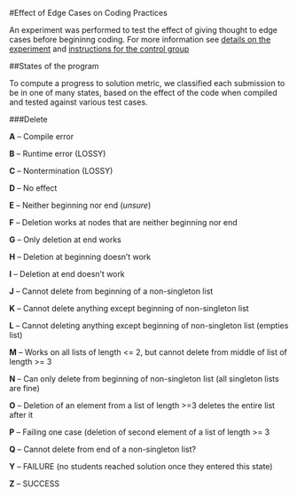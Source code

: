 #Effect of Edge Cases on Coding Practices

An experiment was performed to test the effect of giving thought to edge cases before begininng coding. For more information see [details on the experiment](https://www.dropbox.com/s/7mme81otm1bpytc/EdgeCases.pdf?dl=0)
and [instructions for the control group](http://www.cs.cmu.edu/~rjsimmon/15122-s15/lab/lab6.pdf)

##States of the program

To compute a progress to solution metric, we classified each submission to be in one of many states, based on the effect of the code when compiled and tested against various test cases.

###Delete

**A** – Compile error

**B** – Runtime error (LOSSY)

**C** – Nontermination (LOSSY)

**D** – No effect

**E** – Neither beginning nor end (*unsure*)

**F** – Deletion works at nodes that are neither beginning nor end

**G** – Only deletion at end works

**H** – Deletion at beginning doesn’t work

**I** – Deletion at end doesn’t work

**J** – Cannot delete from beginning of a non-singleton list

**K** – Cannot delete anything except beginning of non-singleton list

**L** – Cannot deleting anything except beginning of non-singleton list (empties list)

**M** – Works on all lists of length <= 2, but cannot delete from middle of list of length >= 3

**N** – Can only delete from beginning of non-singleton list (all singleton lists are fine)

**O** – Deletion of an element from a list of length >=3 deletes the entire list after it

**P** – Failing one case (deletion of second element of a list of length >= 3

**Q** – Cannot delete from end of a non-singleton list?

**Y** – FAILURE (no students reached solution once they entered this state)

**Z** – SUCCESS
